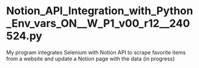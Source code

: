 # Notion_API_Integration_with_Python_Env_vars_ON__W_P1_v00_r12__240524.py
My program integrates Selenium with Notion API to scrape favorite items from a website and update a Notion page with the data (in progress)

